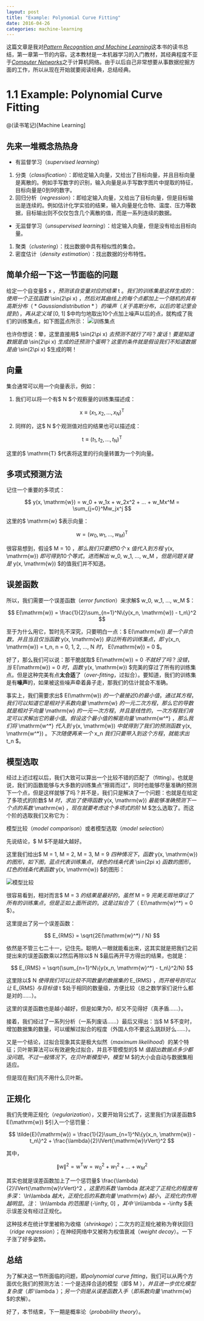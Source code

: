 ```yaml
---
layout: post
title: "Example: Polynomial Curve Fitting"
date: 2016-04-26
categories: machine-learning
---
```

这篇文章是我对[*Pattern Recognition and Machine Learning*](http://research.microsoft.com/en-us/um/people/cmbishop/prml/)这本书的读书总结，第一章第一节的内容。这本教材是一本机器学习的入门教材，其经典程度不亚于[*Computer Networks*](https://www.pearsonhighered.com/program/Tanenbaum-Computer-Networks-5th-Edition/PGM270019.html)之于计算机网络。由于以后自己非常想要从事数据挖掘方面的工作，所以从现在开始就要阅读经典，总结经典。

# 1.1 Example: Polynomial Curve Fitting

@(读书笔记)[Machine Learning]

## 先来一堆概念热热身

- 有监督学习（*supervised learning*）

1. 分类（*classification*）：即给定输入向量，又给出了目标向量，并且目标向量是离散的。例如手写数字的识别，输入向量是从手写数字图片中提取的特征，目标向量是0到9的数字。
2. 回归分析（*regression*）：即给定输入向量，又给出了目标向量，但是目标输出是连续的。例如估计化学实验的结果，输入向量是化合物、温度、压力等数据，目标输出则不仅仅包含几个离散的值，而是一系列连续的数据。

- 无监督学习（*unsupervised learning*）：给定输入向量，但是没有给出目标向量。

1. 聚类（*clustering*）：找出数据中具有相似性的集合。
2. 密度估计（*density estimation*）：找出数据的分布特性。

## 简单介绍一下这一节面临的问题

给定一个自变量$ x $，预测该自变量对应的结果$ t $。我们的训练集是这样生成的：
使用一个正弦函数$ \sin(2\pi x) $，然后对其曲线上的每个点都加上一个随机的具有高斯分布（*Gaussian distribution*）的噪声（关于高斯分布，以后的笔记里会提到），再从定义域$ [0, 1] $中均匀地取出10个点加上噪声以后的点，就构成了我们的训练集点，如下图蓝点所示：
![训练集点](https://raw.githubusercontent.com/Choosue/Choosue.github.io/master/img/example-polynomial-curve-fitting-01.png)

也许你想说：晕，这里直接用$ \sin(2\pi x) $去预测不就行了吗？废话！要是知道数据是由$ \sin(2\pi x) $生成的还预测个蛋啊？这里的条件就是假设我们不知道数据是由$ \sin(2\pi x) $生成的啊！

## 向量

集合通常可以用一个向量表示，例如：

1. 我们可以将一个有$ N $个观察量的训练集描述成：

$$ \mathrm{x} \equiv (x_1, x_2, ..., x_N)^{\mathrm{T}} $$

2. 同样的，这$ N $个观测值对应的结果也可以描述成：

$$ \mathrm{t} \equiv (t_1, t_2, ..., t_N)^{\mathrm{T}} $$

这里的$ \mathrm{T} $代表将这里的行向量转置为一个列向量。

## 多项式预测方法

记住一个重要的多项式：

$$ y(x, \mathrm{w}) = w_0 + w_1x + w_2x^2 + ... + w_Mx^M = \sum_{j=0}^Mw_jx^j $$

这里的$ \mathrm{w} $表示向量：

$$ \mathrm{w} =  (w_0, w_1, ..., w_M)^{\mathrm{T}}$$

很容易想到，假设$ M = 10 $，那么我们只要把10个$ x $值代入到方程$ y(x, \mathrm{w}) $即可得到10个等式，进而解出$ w_0, w_1, ..., w_M $，但是问题关键是$ y(x, \mathrm{w}) $的值我们并不知道。

## 误差函数

所以，我们需要一个误差函数（*error function*）来求解$ w_0, w_1, ..., w_M $：

$$ E(\mathrm{w}) = \frac{1}{2}\sum_{n=1}^N\{y(x_n, \mathrm{w}) - t_n\}^2 $$

至于为什么用它，暂时先不深究，只要明白一点：$ E(\mathrm{w}) $是一个非负数，并且当且仅当函数$ y(x, \mathrm{w}) $穿过所有的训练集点，即$ y(x_n, \mathrm{w}) = t_n, n = 0, 1, 2, ..., N $时，$ E(\mathrm{w}) = 0 $。

好了，那么我们可以说：那干脆就取$ E(\mathrm{w}) = 0 $不就好了吗？没错，当$ E(\mathrm{w}) = 0 $时，函数$ y(x, \mathrm{w}) $完美的穿过了所有的训练集点。但是这种完美有点**太合适**了（*over-fitting*，过拟合）。要知道，我们的训练集是有**噪声**的，如果被这些噪声牵着鼻子走，那我们的估计就会不准确。

事实上，我们需要求出$ E(\mathrm{w}) $的一个最接近0的最小值，通过其方程，我们可以知道它是相对于系数向量$ \mathrm{w} $的一元二次方程，那么它的导数就是相对于向量$ \mathrm{w} $的一元一次方程，并且是线性的，一次方程我们肯定可以求解出它的最小值。假设这个最小值的解是向量$ \mathrm{w^\*} $，那么我们将$ \mathrm{w^\*} $代入到$ y(x, \mathrm{w}) $中就得到了我们的预测函数$ y(x, \mathrm{w^\*}) $。下次随便再来一个$ x_n $我们只要带入到这个方程，就能求出$ t_n $。

## 模型选取

经过上述过程以后，我们大致可以算出一个比较不错的匹配了（fitting）。也就是说，我们的函数能够与大多数的训练集点“擦肩而过”，同时也能够尽量准确的预测下一个点，但是这样就够了吗？并不是，我们只是解决了一个问题：也就是在给定了多项式的阶数$ M $时，求出了使得函数$ y(x, \mathrm{w}) $最能够准确预测下一个点的系数$ \mathrm{w} $，现在就要考虑这个多项式的阶$ M $怎么选取了。而这个阶的选取我们又称它为：

模型比较（*model comparison*）或者模型选取（*model selection*）

先说结论，$ M $不是越大越好。

这里我们给出$ M = 1, M = 2, M = 3, M = 9 $四种情况下，函数$ y(x, \mathrm{w}) $的图形，如下图，蓝点代表训练集点，绿色的线条代表$ \sin(2pi x) $函数的图形，红色的线条代表函数$ y(x, \mathrm{w}) $的图形：

![模型比较](https://raw.githubusercontent.com/Choosue/Choosue.github.io/master/img/example-polynomial-curve-fitting-02.png)

很容易看到，相对而言$ M = 3 $的结果是最好的，虽然$ M = 9 $完美无瑕地穿过了所有的训练集点，但是正如上面所说的，这是过拟合了（$ E(\mathrm{w}^*) = 0 $）。

这里提出了另一个误差函数：

$$ E_{RMS} = \sqrt{2E(\mathrm{w}^*) / N} $$

依然是不管三七二十一，记住先。聪明人一眼就能看出来，这其实就是把我们之前提出来的误差函数乘以2然后再除以$ N $最后再开平方得出的结果，也就是：

$$ E_{RMS} = \sqrt{\sum_{n=1}^N\{y(x_n, \mathrm{w}^*) - t_n\}^2/N} $$

这里除以$ N $使得我们可以比较不同数量的数据集的$ E_{RMS} $，而开根号则可以让$ E_{RMS} $与目标值$ t $处于相同的数量级，方便比较（总之数学家们说什么都是对的……）。

这里的误差函数也是越小越好，但是如果为0，却又不见得好（真矛盾……）。

接着，我们经过了一系列分析（一系列废话……）最后又得出：当$ M $不变时，增加数据集的数量，可以缓解过拟合的程度（外国人你不要这么跳跃好么……）。

又是一个结论，过拟合现象其实是极大似然（*maximum likelihood*）的某个特征；贝叶斯算法可以有效避免过拟合，并且不管模型的$ M $值超出数据点多少都没问题。不过一般情况下，在贝叶斯模型中，模型$ M $的大小会自动与数据集相适应。

但是现在我们先不用什么贝叶斯。

## 正规化

我们先使用正规化（*regularization*），又要开始背公式了，这里我们为误差函数$ E(\mathrm{w}) $引入一个惩罚量：

$$ \tilde{E}(\mathrm{w}) = \frac{1}{2}\sum_{n=1}^N\{y(x_n, \mathrm{w}) - t_n\}^2 + \frac{\lambda}{2}\lVert{\mathrm{w}\rVert}^2 $$

其中，

$$ \lVert{\mathrm{w}\rVert}^2 = \mathrm{w}^{\mathrm{T}}\mathrm{w} = w_0^2 + w_1^2 + ... + w_M^2 $$

其实也就是误差函数加上了一个惩罚量$ \frac{\lambda}{2}\lVert{\mathrm{w}\rVert}^2 $，这里的系数$ \lambda $就决定了正规化的程度有多深：$ \ln\lambda $越大，正规化后的系数向量$ \mathrm{w} $越小，正规化的作用越明显。注：$ \ln\lambda $的范围是$ (-\infty, 0] $，其中$ \ln\lambda = -\infty $表示误差没有经过正规化。

这种技术在统计学里被称为收缩（*shrinkage*）；二次方的正规化被称为脊状回归（*ridge regression*）；在神经网络中又被称为权值衰减（*weight decay*）。一下子涨了好多姿势。

## 总结

为了解决这一节所面临的问题，即*polynomial curve fitting*，我们可以从两个方面优化我们的预测方法：一个是选择合适的模型（即$ M $），并且进一步优化模型复杂度（即$ \lambda $）；另一个则是从误差函数入手（即系数向量$ \mathrm{w} $的求解）。

好了，本节结束，下一期是概率论（*probability theory*）。


